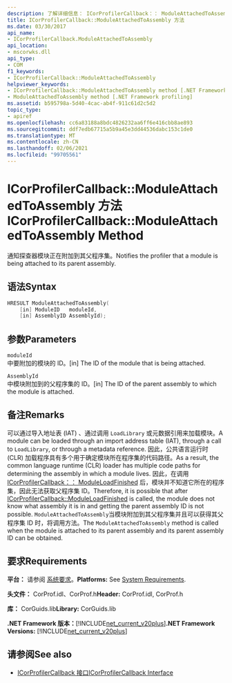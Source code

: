 ```yaml
---
description: 了解详细信息： ICorProfilerCallback：： ModuleAttachedToAssembly 方法
title: ICorProfilerCallback::ModuleAttachedToAssembly 方法
ms.date: 03/30/2017
api_name:
- ICorProfilerCallback.ModuleAttachedToAssembly
api_location:
- mscorwks.dll
api_type:
- COM
f1_keywords:
- ICorProfilerCallback::ModuleAttachedToAssembly
helpviewer_keywords:
- ICorProfilerCallback::ModuleAttachedToAssembly method [.NET Framework profiling]
- ModuleAttachedToAssembly method [.NET Framework profiling]
ms.assetid: b595798a-5d40-4cac-ab4f-911c61d2c5d2
topic_type:
- apiref
ms.openlocfilehash: cc6a83188a8bdc4826232aa6ff6e416cbb8ae893
ms.sourcegitcommit: ddf7edb67715a5b9a45e3dd44536dabc153c1de0
ms.translationtype: MT
ms.contentlocale: zh-CN
ms.lasthandoff: 02/06/2021
ms.locfileid: "99705561"
---
```

# <a name="icorprofilercallbackmoduleattachedtoassembly-method"></a><span data-ttu-id="f37dd-103">ICorProfilerCallback::ModuleAttachedToAssembly 方法</span><span class="sxs-lookup"><span data-stu-id="f37dd-103">ICorProfilerCallback::ModuleAttachedToAssembly Method</span></span>

<span data-ttu-id="f37dd-104">通知探查器模块正在附加到其父程序集。</span><span class="sxs-lookup"><span data-stu-id="f37dd-104">Notifies the profiler that a module is being attached to its parent assembly.</span></span>  
  
## <a name="syntax"></a><span data-ttu-id="f37dd-105">语法</span><span class="sxs-lookup"><span data-stu-id="f37dd-105">Syntax</span></span>  
  
```cpp  
HRESULT ModuleAttachedToAssembly(  
    [in] ModuleID   moduleId,  
    [in] AssemblyID AssemblyId);  
```  
  
## <a name="parameters"></a><span data-ttu-id="f37dd-106">参数</span><span class="sxs-lookup"><span data-stu-id="f37dd-106">Parameters</span></span>  

 `moduleId`  
 <span data-ttu-id="f37dd-107">中要附加的模块的 ID。</span><span class="sxs-lookup"><span data-stu-id="f37dd-107">[in] The ID of the module that is being attached.</span></span>  
  
 `AssemblyId`  
 <span data-ttu-id="f37dd-108">中模块附加到的父程序集的 ID。</span><span class="sxs-lookup"><span data-stu-id="f37dd-108">[in] The ID of the parent assembly to which the module is attached.</span></span>  
  
## <a name="remarks"></a><span data-ttu-id="f37dd-109">备注</span><span class="sxs-lookup"><span data-stu-id="f37dd-109">Remarks</span></span>  

 <span data-ttu-id="f37dd-110">可以通过导入地址表 (IAT) 、通过调用 `LoadLibrary` 或元数据引用来加载模块。</span><span class="sxs-lookup"><span data-stu-id="f37dd-110">A module can be loaded through an import address table (IAT), through a call to `LoadLibrary`, or through a metadata reference.</span></span> <span data-ttu-id="f37dd-111">因此，公共语言运行时 (CLR) 加载程序具有多个用于确定模块所在程序集的代码路径。</span><span class="sxs-lookup"><span data-stu-id="f37dd-111">As a result, the common language runtime (CLR) loader has multiple code paths for determining the assembly in which a module lives.</span></span> <span data-ttu-id="f37dd-112">因此，在调用 [ICorProfilerCallback：： ModuleLoadFinished](icorprofilercallback-moduleloadfinished-method.md) 后，模块并不知道它所在的程序集，因此无法获取父程序集 ID。</span><span class="sxs-lookup"><span data-stu-id="f37dd-112">Therefore, it is possible that after [ICorProfilerCallback::ModuleLoadFinished](icorprofilercallback-moduleloadfinished-method.md) is called, the module does not know what assembly it is in and getting the parent assembly ID is not possible.</span></span> <span data-ttu-id="f37dd-113">`ModuleAttachedToAssembly`当模块附加到其父程序集并且可以获得其父程序集 ID 时，将调用方法。</span><span class="sxs-lookup"><span data-stu-id="f37dd-113">The `ModuleAttachedToAssembly` method is called when the module is attached to its parent assembly and its parent assembly ID can be obtained.</span></span>  
  
## <a name="requirements"></a><span data-ttu-id="f37dd-114">要求</span><span class="sxs-lookup"><span data-stu-id="f37dd-114">Requirements</span></span>  

 <span data-ttu-id="f37dd-115">**平台：** 请参阅 [系统要求](../../get-started/system-requirements.md)。</span><span class="sxs-lookup"><span data-stu-id="f37dd-115">**Platforms:** See [System Requirements](../../get-started/system-requirements.md).</span></span>  
  
 <span data-ttu-id="f37dd-116">**头文件：** CorProf.idl、CorProf.h</span><span class="sxs-lookup"><span data-stu-id="f37dd-116">**Header:** CorProf.idl, CorProf.h</span></span>  
  
 <span data-ttu-id="f37dd-117">**库：** CorGuids.lib</span><span class="sxs-lookup"><span data-stu-id="f37dd-117">**Library:** CorGuids.lib</span></span>  
  
 <span data-ttu-id="f37dd-118">**.NET Framework 版本：**[!INCLUDE[net_current_v20plus](../../../../includes/net-current-v20plus-md.md)]</span><span class="sxs-lookup"><span data-stu-id="f37dd-118">**.NET Framework Versions:** [!INCLUDE[net_current_v20plus](../../../../includes/net-current-v20plus-md.md)]</span></span>  
  
## <a name="see-also"></a><span data-ttu-id="f37dd-119">请参阅</span><span class="sxs-lookup"><span data-stu-id="f37dd-119">See also</span></span>

- [<span data-ttu-id="f37dd-120">ICorProfilerCallback 接口</span><span class="sxs-lookup"><span data-stu-id="f37dd-120">ICorProfilerCallback Interface</span></span>](icorprofilercallback-interface.md)

